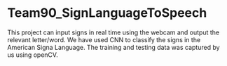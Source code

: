 # Team90_SignLanguageToSpeech
This project can input signs in real time using the webcam and output the relevant letter/word.
We have used CNN to classify the signs in the American Signa Language. The training and testing data was captured by us using openCV.
